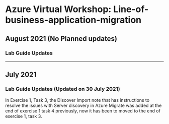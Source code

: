 # Azure Virtual Workshop: Line-of-business-application-migration

## August 2021 (No Planned updates)
### Lab Guide Updates 

------------------

## July 2021
### Lab Guide Updates (Updated on 30 July 2021)
In Exercise 1, Task 3, the Discover Import note that has instructions to resolve the issues with Server discovery in Azure Migrate was added at the end of exercise 1 task 4 previously, now it has been to moved to the end of exercise 1, task 3.
